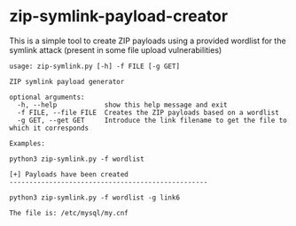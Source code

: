 # zip-symlink-payload-creator
This is a simple tool to create ZIP payloads using a provided wordlist for the symlink attack (present in some file upload vulnerabilities)

```
usage: zip-symlink.py [-h] -f FILE [-g GET]

ZIP symlink payload generator

optional arguments:
  -h, --help            show this help message and exit
  -f FILE, --file FILE  Creates the ZIP payloads based on a wordlist
  -g GET, --get GET     Introduce the link filename to get the file to which it corresponds
  
Examples:

python3 zip-symlink.py -f wordlist

[+] Payloads have been created
--------------------------------------------------

python3 zip-symlink.py -f wordlist -g link6

The file is: /etc/mysql/my.cnf
  
```
